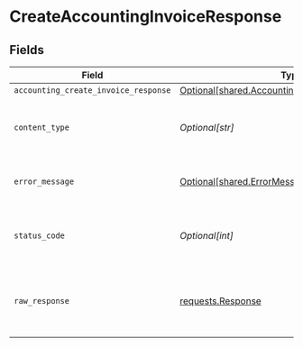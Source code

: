 # CreateAccountingInvoiceResponse


## Fields

| Field                                                                                                          | Type                                                                                                           | Required                                                                                                       | Description                                                                                                    |
| -------------------------------------------------------------------------------------------------------------- | -------------------------------------------------------------------------------------------------------------- | -------------------------------------------------------------------------------------------------------------- | -------------------------------------------------------------------------------------------------------------- |
| `accounting_create_invoice_response`                                                                           | [Optional[shared.AccountingCreateInvoiceResponse]](undefined/models/shared/accountingcreateinvoiceresponse.md) | :heavy_minus_sign:                                                                                             | Success                                                                                                        |
| `content_type`                                                                                                 | *Optional[str]*                                                                                                | :heavy_check_mark:                                                                                             | HTTP response content type for this operation                                                                  |
| `error_message`                                                                                                | [Optional[shared.ErrorMessage]](undefined/models/shared/errormessage.md)                                       | :heavy_minus_sign:                                                                                             | The request made is not valid.                                                                                 |
| `status_code`                                                                                                  | *Optional[int]*                                                                                                | :heavy_check_mark:                                                                                             | HTTP response status code for this operation                                                                   |
| `raw_response`                                                                                                 | [requests.Response](https://requests.readthedocs.io/en/latest/api/#requests.Response)                          | :heavy_minus_sign:                                                                                             | Raw HTTP response; suitable for custom response parsing                                                        |